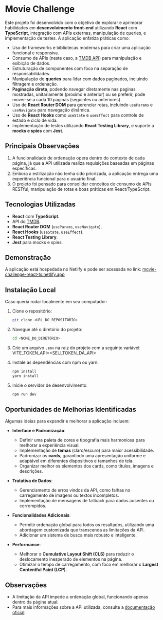 # Movie Challenge

Este projeto foi desenvolvido com o objetivo de explorar e aprimorar habilidades em **desenvolvimento front-end** utilizando **React** com **TypeScript**, integração com APIs externas, manipulação de queries, e implementação de testes. A aplicação enfatiza práticas como:

- Uso de frameworks e bibliotecas modernas para criar uma aplicação funcional e responsiva.
- Consumo de APIs (neste caso, a [TMDB API](https://developer.themoviedb.org/docs/getting-started)) para manipulação e exibição de dados.
- Estruturação de componentes com foco na separação de responsabilidades.
- Manipulação de **queries** para lidar com dados paginados, incluindo filtragem e ordenação.
- **Paginação direta**, podendo navegar diretamente nas paginas mostradas, unitariamente (proximo e anterior) ou se preferir, pode mover-se a cada 10 paginas (seguintes ou anteriores).
- Uso de **React Router DOM** para gerenciar rotas, incluindo `useParams` e `useNavigate` para navegação dinâmica.
- Uso de **React Hooks** como `useState` e `useEffect` para controle de estado e ciclo de vida.
- Implementação de testes utilizando **React Testing Library**, e suporte a **mocks e spies** com **Jest**.

## Principais Observações

1. A funcionalidade de ordenação opera dentro do contexto de cada página, já que a API utilizada realiza requisições baseadas em páginas específicas.
2. Embora a estilização não tenha sido priorizada, a aplicação entrega uma experiência funcional para o usuário final.
3. O projeto foi pensado para consolidar conceitos de consumo de APIs RESTful, manipulação de rotas e boas práticas em React/TypeScript.

## Tecnologias Utilizadas

- **React** com **TypeScript**.
- API do [TMDB](https://developer.themoviedb.org/docs/getting-started).
- **React Router DOM** (`useParams`, `useNavigate`).
- **React Hooks** (`useState`, `useEffect`).
- **React Testing Library**.
- **Jest** para mocks e spies.

## Demonstração

A aplicação está hospedada no Netlify e pode ser acessada no link: [movie-challenge-react-ts.netlify.app](https://movie-challenge-react-ts.netlify.app/)

## Instalação Local

Caso queria rodar localmente em seu computador:

1. Clone o repositório:

   ```bash
   git clone <URL_DO_REPOSITÓRIO>
   ```

2. Navegue até o diretório do projeto:

   ```bash
   cd <NOME_DO_DIRETÓRIO>
   ```

3. Crie um arquivo `.env` na raiz do projeto com a seguinte variável: VITE_TOKEN_API=<SEU_TOKEN_DA_API>
4. Instale as dependências com npm ou yarn:

   ```bash
   npm install
   yarn install
   ```

5. Inicie o servidor de desenvolvimento:

   ```bash
   npm run dev
   ```

## Oportunidades de Melhorias Identificadas

Algumas ideias para expandir e melhorar a aplicação incluem:

- **Interface e Padronização**:
  - Definir uma paleta de cores e tipografia mais harmoniosa para melhorar a experiência visual.
  - Implementação de **temas** (claro/escuro) para maior acessibilidade.
  - Padronizar os **cards**, garantindo uma apresentação uniforme e adaptável em diferentes dispositivos e tamanhos de tela.
  - Organizar melhor os elementos dos cards, como títulos, imagens e descrições.

- **Tratativa de Dados**:
  - Gerenciamento de erros vindos da API, como falhas no carregamento de imagens ou textos incompletos.
  - Implementação de mensagens de fallback para dados ausentes ou corrompidos.

- **Funcionalidades Adicionais**:
  - Permitir ordenação global para todos os resultados, utilizando uma abordagem customizada que transcenda as limitações da API.
  - Adicionar um sistema de busca mais robusto e inteligente.

- **Performance**:
  - Melhorar o **Cumulative Layout Shift (CLS)** para reduzir o deslocamento inesperado de elementos na página.
  - Otimizar o tempo de carregamento, com foco em melhorar o **Largest Contentful Paint (LCP)**.

## Observações

- A limitação da API impede a ordenação global, funcionando apenas dentro da página atual.
- Para mais informações sobre a API utilizada, consulte a [documentação oficial](https://developer.themoviedb.org/docs/getting-started).
